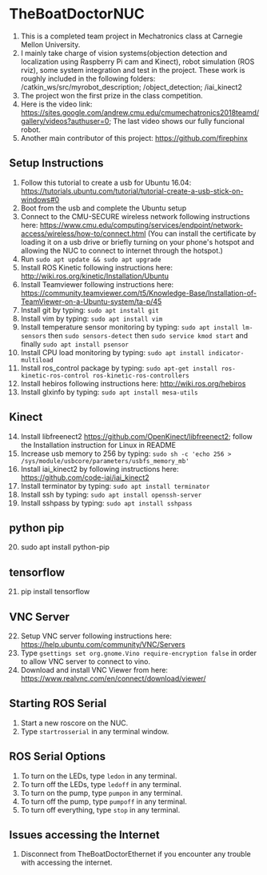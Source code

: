 # TheBoatDoctorNUC

1. This is a completed team project in Mechatronics class at Carnegie Mellon University.
2. I mainly take charge of vision systems(objection detection and localization using Raspberry Pi cam and Kinect), robot simulation (ROS rviz), some system integration and test in the project. These work is roughly included in the following folders:
/catkin_ws/src/myrobot_description; /object_detection; /iai_kinect2 
3. The project won the first prize in the class competition. 
4. Here is the video link: https://sites.google.com/andrew.cmu.edu/cmumechatronics2018teamd/gallery/videos?authuser=0; The last video shows our fully funcional robot. 
5. Another main contributor of this project: https://github.com/firephinx


## Setup Instructions
1.  Follow this tutorial to create a usb for Ubuntu 16.04: https://tutorials.ubuntu.com/tutorial/tutorial-create-a-usb-stick-on-windows#0
2.  Boot from the usb and complete the Ubuntu setup
3.  Connect to the CMU-SECURE wireless network following instructions here: https://www.cmu.edu/computing/services/endpoint/network-access/wireless/how-to/connect.html (You can install the certificate by loading it on a usb drive or briefly turning on your phone's hotspot and allowing the NUC to connect to internet through the hotspot.)
4.  Run `sudo apt update && sudo apt upgrade`
5.  Install ROS Kinetic following instructions here: http://wiki.ros.org/kinetic/Installation/Ubuntu
6.  Install Teamviewer following instructions here: https://community.teamviewer.com/t5/Knowledge-Base/Installation-of-TeamViewer-on-a-Ubuntu-system/ta-p/45
7.  Install git by typing: `sudo apt install git`
8.  Install vim by typing: `sudo apt install vim`
9.	Install temperature sensor monitoring by typing: `sudo apt install lm-sensors` then `sudo sensors-detect` then `sudo service kmod start` and finally `sudo apt install psensor`
10.	Install CPU load monitoring by typing: `sudo apt install indicator-multiload`
11.	Install ros_control package by typing: `sudo apt-get install ros-kinetic-ros-control ros-kinetic-ros-controllers`
12.	Install hebiros following instructions here: http://wiki.ros.org/hebiros
13. Install glxinfo by typing: `sudo apt install mesa-utils`

## Kinect
14. Install libfreenect2 https://github.com/OpenKinect/libfreenect2; follow the Installation instruction for Linux in README
15. Increase usb memory to 256 by typing: `sudo sh -c 'echo 256 > /sys/module/usbcore/parameters/usbfs_memory_mb'`
16. Install iai_kinect2 by following instructions here: https://github.com/code-iai/iai_kinect2
17.	Install terminator by typing: `sudo apt install terminator`
18. Install ssh by typing: `sudo apt install openssh-server`
19. Install sshpass by typing: `sudo apt install sshpass`

## python pip 
20. sudo apt install python-pip

## tensorflow 
21. pip install tensorflow 

## VNC Server
22. Setup VNC server following instructions here: https://help.ubuntu.com/community/VNC/Servers
23. Type `gsettings set org.gnome.Vino require-encryption false` in order to allow VNC server to connect to vino.
24. Download and install VNC Viewer from here: https://www.realvnc.com/en/connect/download/viewer/

## Starting ROS Serial
1. Start a new roscore on the NUC. 
2. Type `startrosserial` in any terminal window.

## ROS Serial Options
1. To turn on the LEDs, type `ledon` in any terminal.
2. To turn off the LEDs, type `ledoff` in any terminal.
3. To turn on the pump, type `pumpon` in any terminal.
4. To turn off the pump, type `pumpoff` in any terminal.
5. To turn off everything, type `stop` in any terminal.

## Issues accessing the Internet
1. Disconnect from TheBoatDoctorEthernet if you encounter any trouble with accessing the internet.
